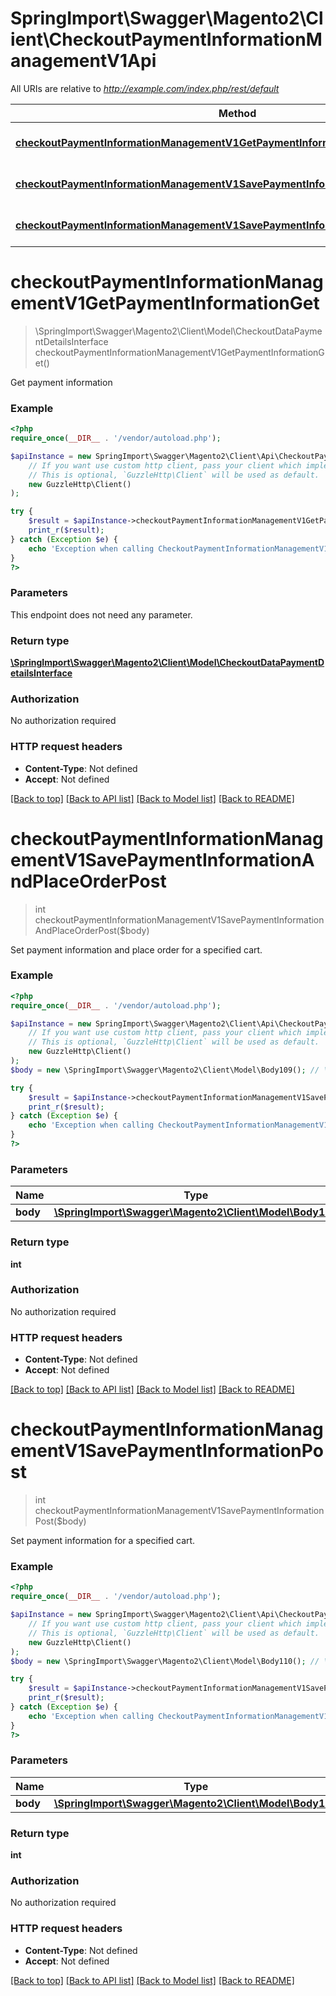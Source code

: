 # SpringImport\Swagger\Magento2\Client\CheckoutPaymentInformationManagementV1Api

All URIs are relative to *http://example.com/index.php/rest/default*

Method | HTTP request | Description
------------- | ------------- | -------------
[**checkoutPaymentInformationManagementV1GetPaymentInformationGet**](CheckoutPaymentInformationManagementV1Api.md#checkoutPaymentInformationManagementV1GetPaymentInformationGet) | **GET** /V1/carts/mine/payment-information | 
[**checkoutPaymentInformationManagementV1SavePaymentInformationAndPlaceOrderPost**](CheckoutPaymentInformationManagementV1Api.md#checkoutPaymentInformationManagementV1SavePaymentInformationAndPlaceOrderPost) | **POST** /V1/carts/mine/payment-information | 
[**checkoutPaymentInformationManagementV1SavePaymentInformationPost**](CheckoutPaymentInformationManagementV1Api.md#checkoutPaymentInformationManagementV1SavePaymentInformationPost) | **POST** /V1/carts/mine/set-payment-information | 


# **checkoutPaymentInformationManagementV1GetPaymentInformationGet**
> \SpringImport\Swagger\Magento2\Client\Model\CheckoutDataPaymentDetailsInterface checkoutPaymentInformationManagementV1GetPaymentInformationGet()



Get payment information

### Example
```php
<?php
require_once(__DIR__ . '/vendor/autoload.php');

$apiInstance = new SpringImport\Swagger\Magento2\Client\Api\CheckoutPaymentInformationManagementV1Api(
    // If you want use custom http client, pass your client which implements `GuzzleHttp\ClientInterface`.
    // This is optional, `GuzzleHttp\Client` will be used as default.
    new GuzzleHttp\Client()
);

try {
    $result = $apiInstance->checkoutPaymentInformationManagementV1GetPaymentInformationGet();
    print_r($result);
} catch (Exception $e) {
    echo 'Exception when calling CheckoutPaymentInformationManagementV1Api->checkoutPaymentInformationManagementV1GetPaymentInformationGet: ', $e->getMessage(), PHP_EOL;
}
?>
```

### Parameters
This endpoint does not need any parameter.

### Return type

[**\SpringImport\Swagger\Magento2\Client\Model\CheckoutDataPaymentDetailsInterface**](../Model/CheckoutDataPaymentDetailsInterface.md)

### Authorization

No authorization required

### HTTP request headers

 - **Content-Type**: Not defined
 - **Accept**: Not defined

[[Back to top]](#) [[Back to API list]](../../README.md#documentation-for-api-endpoints) [[Back to Model list]](../../README.md#documentation-for-models) [[Back to README]](../../README.md)

# **checkoutPaymentInformationManagementV1SavePaymentInformationAndPlaceOrderPost**
> int checkoutPaymentInformationManagementV1SavePaymentInformationAndPlaceOrderPost($body)



Set payment information and place order for a specified cart.

### Example
```php
<?php
require_once(__DIR__ . '/vendor/autoload.php');

$apiInstance = new SpringImport\Swagger\Magento2\Client\Api\CheckoutPaymentInformationManagementV1Api(
    // If you want use custom http client, pass your client which implements `GuzzleHttp\ClientInterface`.
    // This is optional, `GuzzleHttp\Client` will be used as default.
    new GuzzleHttp\Client()
);
$body = new \SpringImport\Swagger\Magento2\Client\Model\Body109(); // \SpringImport\Swagger\Magento2\Client\Model\Body109 | 

try {
    $result = $apiInstance->checkoutPaymentInformationManagementV1SavePaymentInformationAndPlaceOrderPost($body);
    print_r($result);
} catch (Exception $e) {
    echo 'Exception when calling CheckoutPaymentInformationManagementV1Api->checkoutPaymentInformationManagementV1SavePaymentInformationAndPlaceOrderPost: ', $e->getMessage(), PHP_EOL;
}
?>
```

### Parameters

Name | Type | Description  | Notes
------------- | ------------- | ------------- | -------------
 **body** | [**\SpringImport\Swagger\Magento2\Client\Model\Body109**](../Model/Body109.md)|  | [optional]

### Return type

**int**

### Authorization

No authorization required

### HTTP request headers

 - **Content-Type**: Not defined
 - **Accept**: Not defined

[[Back to top]](#) [[Back to API list]](../../README.md#documentation-for-api-endpoints) [[Back to Model list]](../../README.md#documentation-for-models) [[Back to README]](../../README.md)

# **checkoutPaymentInformationManagementV1SavePaymentInformationPost**
> int checkoutPaymentInformationManagementV1SavePaymentInformationPost($body)



Set payment information for a specified cart.

### Example
```php
<?php
require_once(__DIR__ . '/vendor/autoload.php');

$apiInstance = new SpringImport\Swagger\Magento2\Client\Api\CheckoutPaymentInformationManagementV1Api(
    // If you want use custom http client, pass your client which implements `GuzzleHttp\ClientInterface`.
    // This is optional, `GuzzleHttp\Client` will be used as default.
    new GuzzleHttp\Client()
);
$body = new \SpringImport\Swagger\Magento2\Client\Model\Body110(); // \SpringImport\Swagger\Magento2\Client\Model\Body110 | 

try {
    $result = $apiInstance->checkoutPaymentInformationManagementV1SavePaymentInformationPost($body);
    print_r($result);
} catch (Exception $e) {
    echo 'Exception when calling CheckoutPaymentInformationManagementV1Api->checkoutPaymentInformationManagementV1SavePaymentInformationPost: ', $e->getMessage(), PHP_EOL;
}
?>
```

### Parameters

Name | Type | Description  | Notes
------------- | ------------- | ------------- | -------------
 **body** | [**\SpringImport\Swagger\Magento2\Client\Model\Body110**](../Model/Body110.md)|  | [optional]

### Return type

**int**

### Authorization

No authorization required

### HTTP request headers

 - **Content-Type**: Not defined
 - **Accept**: Not defined

[[Back to top]](#) [[Back to API list]](../../README.md#documentation-for-api-endpoints) [[Back to Model list]](../../README.md#documentation-for-models) [[Back to README]](../../README.md)

